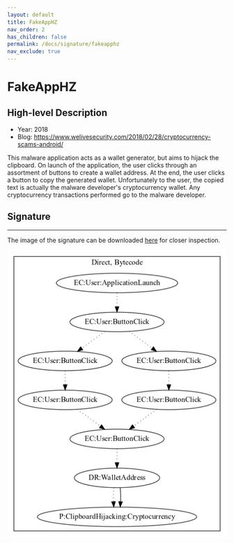 ```yaml
---
layout: default
title: FakeAppHZ
nav_order: 2
has_children: false
permalink: /docs/signature/fakeapphz
nav_exclude: true
---
```


# FakeAppHZ

## High-level Description

* Year: 2018
* Blog: https://www.welivesecurity.com/2018/02/28/cryptocurrency-scams-android/

This malware application acts as a wallet generator, but aims to hijack the clipboard. On launch of the application, the user clicks through an assortment of buttons to create a wallet address. At the end, the user clicks a button to copy the generated wallet. Unfortunately to the user, the copied text is actually the malware developer's cryptocurrency wallet. Any cryptocurrency transactions performed go to the malware developer.

## Signature
---

The image of the signature can be downloaded [here](../../img/signatures/FakeAppHZ.png) for closer inspection.

![](../../img/signatures/FakeAppHZ.png)